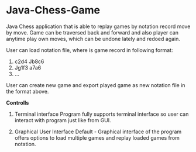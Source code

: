 # Java-Chess-Game
Java Chess application that is able to replay games by notation record move by move.
Game can be traversed back and forward and also player can anytime play own moves, which can be undone lately and redoed again.

User can load notation file, where is game record in following format:
  1. c2d4 Jb8c6
  2. Jg1f3 a7a6
  3. ...

User can create new game and export played game as new notation file in the format above.

<b>Controlls</b>
1. Terminal interface
  Program fully supports terminal interface so user can interact with program just like from GUI. 

2. Graphical User Interface
  Default - Graphical interface of the program offers options to load multiple games and replay loaded games from notation.
  
